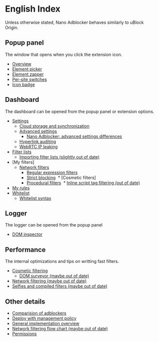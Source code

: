 # English Index

Unless otherwise stated, Nano Adblocker behaves similarly to uBlock Origin.

## Popup panel

The window that opens when you click the extension icon.

* [Overview](https://github.com/gorhill/uBlock/wiki/Quick-guide:-popup-user-interface)
* [Element picker](https://github.com/gorhill/uBlock/wiki/Element-picker)
* [Element zapper](https://github.com/gorhill/uBlock/wiki/Element-zapper)
* [Per-site switches](https://github.com/gorhill/uBlock/wiki/Per-site-switches)
* [Icon badge](https://github.com/gorhill/uBlock/wiki/Technical-inaccuracies-from-around-the-web)

## Dashboard

The dashboard can be opened from the popup panel or extension options.

* [Settings](https://github.com/gorhill/uBlock/wiki/Dashboard:-Settings)
  * [Cloud storage and synchronization](https://github.com/gorhill/uBlock/wiki/Cloud-storage)
  * [Advanced settings](https://github.com/gorhill/uBlock/wiki/Advanced-settings)
    * [Nano Adblocker: advanced settings differences](/en/AdvancedSettings.MD)
  * [Hyperlink auditing](https://github.com/gorhill/uBlock/wiki/Disable-hyperlink-auditing-beacon)
  * [WebRTC IP leaking](https://github.com/gorhill/uBlock/wiki/Prevent-WebRTC-from-leaking-local-IP-address)
* [Filter lists](https://github.com/gorhill/uBlock/wiki/Dashboard:-3rd-party-filters)
  * [Importing filter lists (slightly out of date)](https://github.com/gorhill/uBlock/wiki/Filter-lists-from-around-the-web)
* [My filters]
  * [Network filters](https://github.com/gorhill/uBlock/wiki/Static-filter-syntax)
    * [Regular expression filters](https://github.com/gorhill/uBlock/wiki/Regular-expression-based-filters)
    * [Strict blocking](https://github.com/gorhill/uBlock/wiki/Strict-blocking)
  * [Cosmetic filters]
    * [Procedural filters](https://github.com/gorhill/uBlock/wiki/Procedural-cosmetic-filters)
  * [Inline script tag filtering (out of date)](https://github.com/gorhill/uBlock/wiki/Inline-script-tag-filtering)
* [My rules](https://github.com/gorhill/uBlock/wiki/Dynamic-filtering)
* [Whitelist](https://github.com/gorhill/uBlock/wiki/Dashboard:-Whitelist)
  * [Whitelist syntax](https://github.com/gorhill/uBlock/wiki/How-to-whitelist-a-web-site)

## Logger

The logger can be opened from the popup panel

* [DOM inspector](https://github.com/gorhill/uBlock/wiki/DOM-inspector)

## Performance

The internal optimizations and tips on writting fast filters.

* [Cosmetic filtering](https://github.com/gorhill/uBlock/wiki/Doesn't-uBlock-Origin-add-overhead-to-page-load%3F)
  * [DOM surveyor (maybe out of date)](https://github.com/gorhill/uBlock/wiki/Cosmetic-filtering-in-%C2%B5Block:-version-0.4.0.0-update)
* [Network filtering (maybe out of date)](https://github.com/gorhill/uBlock/wiki/Overview-of-uBlock's-network-filtering-engine:-details)
* [Selfies and compiled filters (maybe out of date)](https://github.com/gorhill/uBlock/wiki/Launch-and-filter-lists-load-performance)

## Other details

* [Comparision of adblockers](/en/ComparisonOfAdblockers.MD)
* [Deploy with management policy](https://github.com/gorhill/uBlock/wiki/Deploying-uBlock-Origin)
* [General implementation overview](https://github.com/gorhill/uBlock/wiki/Does-uBlock-block-ads-or-just-hide-them%3F)
* [Network filtering flow chart (maybe out of date)](https://github.com/gorhill/uBlock/wiki/Overview-of-uBlock's-network-filtering-engine)
* [Permissions](https://github.com/gorhill/uBlock/wiki/Permissions)
